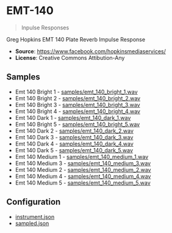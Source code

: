# EMT-140

> Inpulse Responses

Greg Hopkins EMT 140 Plate Reverb Impulse Response

- __Source__: https://www.facebook.com/hopkinsmediaservices/
- __License__: Creative Commons Attibution-Any

## Samples

- Emt 140 Bright 1 - [samples/emt_140_bright_1.wav](https://danigb.github.io/sampled/IR/EMT140-Plate/samples/emt_140_bright_1.wav)
- Emt 140 Bright 2 - [samples/emt_140_bright_2.wav](https://danigb.github.io/sampled/IR/EMT140-Plate/samples/emt_140_bright_2.wav)
- Emt 140 Bright 3 - [samples/emt_140_bright_3.wav](https://danigb.github.io/sampled/IR/EMT140-Plate/samples/emt_140_bright_3.wav)
- Emt 140 Bright 4 - [samples/emt_140_bright_4.wav](https://danigb.github.io/sampled/IR/EMT140-Plate/samples/emt_140_bright_4.wav)
- Emt 140 Dark 1 - [samples/emt_140_dark_1.wav](https://danigb.github.io/sampled/IR/EMT140-Plate/samples/emt_140_dark_1.wav)
- Emt 140 Bright 5 - [samples/emt_140_bright_5.wav](https://danigb.github.io/sampled/IR/EMT140-Plate/samples/emt_140_bright_5.wav)
- Emt 140 Dark 2 - [samples/emt_140_dark_2.wav](https://danigb.github.io/sampled/IR/EMT140-Plate/samples/emt_140_dark_2.wav)
- Emt 140 Dark 3 - [samples/emt_140_dark_3.wav](https://danigb.github.io/sampled/IR/EMT140-Plate/samples/emt_140_dark_3.wav)
- Emt 140 Dark 4 - [samples/emt_140_dark_4.wav](https://danigb.github.io/sampled/IR/EMT140-Plate/samples/emt_140_dark_4.wav)
- Emt 140 Dark 5 - [samples/emt_140_dark_5.wav](https://danigb.github.io/sampled/IR/EMT140-Plate/samples/emt_140_dark_5.wav)
- Emt 140 Medium 1 - [samples/emt_140_medium_1.wav](https://danigb.github.io/sampled/IR/EMT140-Plate/samples/emt_140_medium_1.wav)
- Emt 140 Medium 3 - [samples/emt_140_medium_3.wav](https://danigb.github.io/sampled/IR/EMT140-Plate/samples/emt_140_medium_3.wav)
- Emt 140 Medium 2 - [samples/emt_140_medium_2.wav](https://danigb.github.io/sampled/IR/EMT140-Plate/samples/emt_140_medium_2.wav)
- Emt 140 Medium 4 - [samples/emt_140_medium_4.wav](https://danigb.github.io/sampled/IR/EMT140-Plate/samples/emt_140_medium_4.wav)
- Emt 140 Medium 5 - [samples/emt_140_medium_5.wav](https://danigb.github.io/sampled/IR/EMT140-Plate/samples/emt_140_medium_5.wav)

## Configuration

- [instrument.json](https://danigb.github.io/sampled/IR/EMT140-Plate/instrument.json)
- [sampled.json](https://danigb.github.io/sampled/IR/EMT140-Plate/sampled.json)
